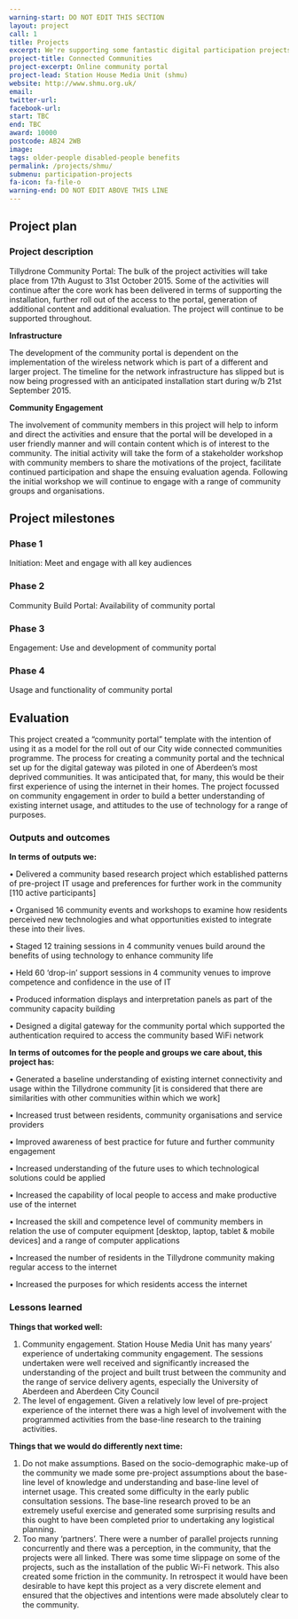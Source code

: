```yaml
---
warning-start: DO NOT EDIT THIS SECTION
layout: project
call: 1
title: Projects
excerpt: We're supporting some fantastic digital participation projects. Here are their stories.
project-title: Connected Communities
project-excerpt: Online community portal
project-lead: Station House Media Unit (shmu)
website: http://www.shmu.org.uk/
email:
twitter-url:
facebook-url:
start: TBC
end: TBC
award: 10000
postcode: AB24 2WB
image:
tags: older-people disabled-people benefits
permalink: /projects/shmu/
submenu: participation-projects
fa-icon: fa-file-o
warning-end: DO NOT EDIT ABOVE THIS LINE
---
```


## Project plan

### Project description

Tillydrone Community Portal: The bulk of the project activities will take place from 17th August to 31st October 2015. Some of the activities will continue after the core work has been delivered in terms of supporting the installation, further roll out of the access to the portal, generation of additional content and additional evaluation.  The project will continue to be supported throughout.

**Infrastructure**

The development of the community portal is dependent on the implementation of the wireless network which is part of a different and larger project.  The timeline for the network infrastructure has slipped but is now being progressed with an anticipated installation start during w/b 21st September 2015.

**Community Engagement**

The involvement of community members in this project will help to inform and direct the activities and ensure that the portal will be developed in a user friendly manner and will contain content which is of interest to the community.  The initial activity will take the form of a stakeholder workshop with community members to share the motivations of the project, facilitate continued participation and shape the ensuing evaluation agenda. Following the initial workshop we will continue to engage with a range of community groups and organisations.


## Project milestones

### Phase 1

Initiation: Meet and engage with all key audiences

### Phase 2

Community Build Portal: Availability of community portal

### Phase 3

Engagement: Use and development of community portal

### Phase 4

Usage and functionality of community portal



## Evaluation

This project created a “community portal” template with the intention of using it as a model for the roll out of our City wide connected communities programme.  The process for creating a community portal and the technical set up for the digital gateway was piloted in one of Aberdeen’s most deprived communities.  It was anticipated that, for many, this would be their first experience of using the internet in their homes.  The project focussed on community engagement in order to build a better understanding of existing internet usage, and attitudes to the use of technology for a range of purposes.

### Outputs and outcomes

**In terms of outputs we:**

•	Delivered a community based research project which established patterns of pre-project IT usage and preferences for further work in the community [110 active participants]

•	Organised 16 community events and workshops to examine how residents perceived new technologies and what opportunities existed to integrate these into their lives.

•	Staged 12 training sessions in 4 community venues build around the benefits of using technology to enhance community life

•	Held 60 ‘drop-in’ support sessions in 4 community venues to improve competence and confidence in the use of IT

•	Produced information displays and interpretation panels as part of the community capacity building

•	Designed a digital gateway for the community portal which supported the authentication required to access the community based WiFi network


**In terms of outcomes for the people and groups we care about, this project has:**

•	Generated a baseline understanding of existing internet connectivity and usage within the Tillydrone community [it is considered that there are similarities with other communities within which we work]

•	Increased trust between residents, community organisations and service providers

•	Improved awareness of best practice for future and further community engagement

•	Increased understanding of the future uses to which technological solutions could be applied

•	Increased the capability of local people to access and make productive use of the internet

•	Increased the skill and competence level of community members in relation the use of computer equipment [desktop, laptop, tablet & mobile devices] and a range of computer applications

•	Increased the number of residents in the Tillydrone community making regular access to the internet

•	Increased the purposes for which residents access the internet

### Lessons learned

**Things that worked well:**

1. Community engagement.  Station House Media Unit has many years’ experience of undertaking community engagement.  The sessions undertaken were well received and significantly increased the understanding of the project and built trust between the community and the range of service delivery agents, especially the University of Aberdeen and Aberdeen City Council
2. The level of engagement.  Given a relatively low level of pre-project experience of the internet there was a high level of involvement with the programmed activities from the base-line research to the training activities.


**Things that we would do differently next time:**

1. Do not make assumptions.  Based on the socio-demographic make-up of the community we made some pre-project assumptions about the base-line level of knowledge and understanding and base-line level of internet usage.  This created some difficulty in the early public consultation sessions.  The base-line research proved to be an extremely useful exercise and generated some surprising results and this ought to have been completed prior to undertaking any logistical planning.
2. Too many ‘partners’.  There were a number of parallel projects running concurrently and there was a perception, in the community, that the projects were all linked.  There was some time slippage on some of the projects, such as the installation of the public Wi-Fi network.  This also created some friction in the community.  In retrospect it would have been desirable to have kept this project as a very discrete element and ensured that the objectives and intentions were made absolutely clear to the community.
